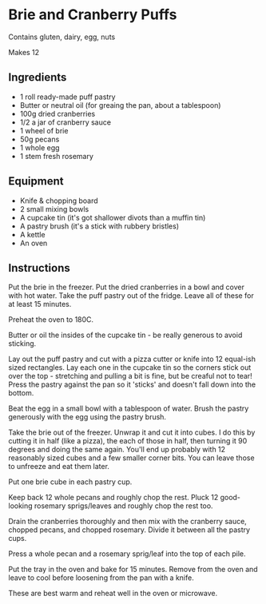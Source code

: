 Brie and Cranberry Puffs
========
Contains gluten, dairy, egg, nuts

Makes 12

Ingredients
------------
- 1 roll ready-made puff pastry
- Butter or neutral oil (for greaing the pan, about a tablespoon)
- 100g dried cranberries
- 1/2 a jar of cranberry sauce
- 1 wheel of brie
- 50g pecans
- 1 whole egg
- 1 stem fresh rosemary

Equipment
---------
- Knife & chopping board
- 2 small mixing bowls
- A cupcake tin (it's got shallower divots than a muffin tin)
- A pastry brush (it's a stick with rubbery bristles)
- A kettle
- An oven

Instructions
------------
Put the brie in the freezer. Put the dried cranberries in a bowl and cover with hot water. Take the puff pastry out of the fridge. Leave all of these for at least 15 minutes.

Preheat the oven to 180C.

Butter or oil the insides of the cupcake tin - be really generous to avoid sticking.

Lay out the puff pastry and cut with a pizza cutter or knife into 12 equal-ish sized rectangles. Lay each one in the cupcake tin so the corners stick out over the top - stretching and pulling a bit is fine, but be creaful not to tear! Press the pastry against the pan so it 'sticks' and doesn't fall down into the bottom.

Beat the egg in a small bowl with a tablespoon of water. Brush the pastry generously with the egg using the pastry brush.

Take the brie out of the freezer. Unwrap it and cut it into cubes. I do this by cutting it in half (like a pizza), the each of those in half, then turning it 90 degrees and doing 
the same again. You'll end up probably with 12 reasonably sized cubes and a few smaller corner bits. You can leave those to unfreeze and eat them later.

Put one brie cube in each pastry cup.

Keep back 12 whole pecans and roughly chop the rest. Pluck 12 good-looking rosemary sprigs/leaves and roughly chop the rest too.

Drain the cranberries thoroughly and then mix with the cranberry sauce, chopped pecans, and chopped rosemary. Divide it between all the pastry cups.

Press a whole pecan and a rosemary sprig/leaf into the top of each pile.

Put the tray in the oven and bake for 15 minutes. Remove from the oven and leave to cool before loosening from the pan with a knife.

These are best warm and reheat well in the oven or microwave.
